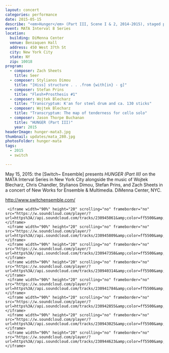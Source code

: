 ```yaml
---
layout: concert
categories: performance
date: 2015-05-15
describe: "<em>Hunger</em> (Part III, Scene I & 2, 2014-2015), staged premiere, [Switch~ Ensemble]."
event: MATA Interval 8 Series
location:
  building: DiMenna Center
  venue: Benzaquen Hall
  address: 450 West 37th St
  city: New York City
  state: NY
  zip: 10018
program:
  - composer: Zach Sheets
    title: Seer
  - composer: Stylianos Dimou
    title: "[Hiss] structure . . .from {with[in} - g]"
  - composer: Stefan Prins
    title: "Flesh+Prosthesis #1"
  - composer: Wojtek Blecharz
    title: "Transcryptum: K'an for steel drum and ca. 130 sticks"
  - composer: Wojtek Blecharz
    title: "Transcryptum: The map of tenderness for cello solo"
  - composer: Jason Thorpe Buchanan
    title: "HUNGER (Part III)"
    year: 2015
headerImage: hunger-mata3.jpg
thumbnail: updates/mata_280.jpg
photosFolder: hunger-mata
tags:
  - 2015
  - switch

---
```


May 15, 2015: the [Switch~ Ensemble] presents *HUNGER (Part III)* on the MATA Interval Series in New York City alongside the music of Wojtek Blecharz, Chris Chandler, Stylianos Dimou, Stefan Prins, and Zach Sheets in a concert of New Works for Ensemble & Multimedia. DiMenna Center, NYC.

http://www.switchensemble.com/


     <iframe width="90%" height="20" scrolling="no" frameborder="no" src="https://w.soundcloud.com/player/?url=https%3A//api.soundcloud.com/tracks/230945061&amp;color=ff5500&amp;inverse=true&amp;auto_play=false&amp;show_user=true"></iframe>
     <iframe width="90%" height="20" scrolling="no" frameborder="no" src="https://w.soundcloud.com/player/?url=https%3A//api.soundcloud.com/tracks/230945809&amp;color=ff5500&amp;inverse=true&amp;auto_play=false&amp;show_user=true"></iframe>
     <iframe width="90%" height="20" scrolling="no" frameborder="no" src="https://w.soundcloud.com/player/?url=https%3A//api.soundcloud.com/tracks/230947358&amp;color=ff5500&amp;inverse=true&amp;auto_play=false&amp;show_user=true"></iframe>
     <iframe width="90%" height="20" scrolling="no" frameborder="no" src="https://w.soundcloud.com/player/?url=https%3A//api.soundcloud.com/tracks/230940314&amp;color=ff5500&amp;inverse=true&amp;auto_play=false&amp;show_user=true"></iframe>
     <iframe width="90%" height="20" scrolling="no" frameborder="no" src="https://w.soundcloud.com/player/?url=https%3A//api.soundcloud.com/tracks/230941784&amp;color=ff5500&amp;inverse=true&amp;auto_play=false&amp;show_user=true"></iframe>
     <iframe width="90%" height="20" scrolling="no" frameborder="no" src="https://w.soundcloud.com/player/?url=https%3A//api.soundcloud.com/tracks/230942855&amp;color=ff5500&amp;inverse=true&amp;auto_play=false&amp;show_user=true"></iframe>
     <iframe width="90%" height="20" scrolling="no" frameborder="no" src="https://w.soundcloud.com/player/?url=https%3A//api.soundcloud.com/tracks/230943025&amp;color=ff5500&amp;inverse=true&amp;auto_play=false&amp;show_user=true"></iframe>
     <iframe width="90%" height="20" scrolling="no" frameborder="no" src="https://w.soundcloud.com/player/?url=https%3A//api.soundcloud.com/tracks/230944623&amp;color=ff5500&amp;inverse=true&amp;auto_play=false&amp;show_user=true"></iframe>
